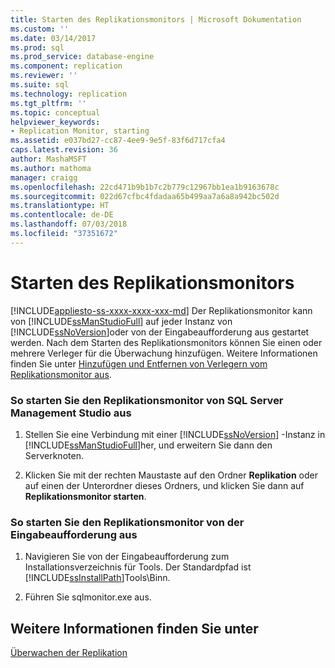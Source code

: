```yaml
---
title: Starten des Replikationsmonitors | Microsoft Dokumentation
ms.custom: ''
ms.date: 03/14/2017
ms.prod: sql
ms.prod_service: database-engine
ms.component: replication
ms.reviewer: ''
ms.suite: sql
ms.technology: replication
ms.tgt_pltfrm: ''
ms.topic: conceptual
helpviewer_keywords:
- Replication Monitor, starting
ms.assetid: e037bd27-cc87-4ee9-9e5f-83f6d717cfa4
caps.latest.revision: 36
author: MashaMSFT
ms.author: mathoma
manager: craigg
ms.openlocfilehash: 22cd471b9b1b7c2b779c12967bb1ea1b9163678c
ms.sourcegitcommit: 022d67cfbc4fdadaa65b499aa7a6a8a942bc502d
ms.translationtype: HT
ms.contentlocale: de-DE
ms.lasthandoff: 07/03/2018
ms.locfileid: "37351672"
---
```

# <a name="start-the-replication-monitor"></a>Starten des Replikationsmonitors
[!INCLUDE[appliesto-ss-xxxx-xxxx-xxx-md](../../../includes/appliesto-ss-xxxx-xxxx-xxx-md.md)]
  Der Replikationsmonitor kann von [!INCLUDE[ssManStudioFull](../../../includes/ssmanstudiofull-md.md)] auf jeder Instanz von [!INCLUDE[ssNoVersion](../../../includes/ssnoversion-md.md)]oder von der Eingabeaufforderung aus gestartet werden. Nach dem Starten des Replikationsmonitors können Sie einen oder mehrere Verleger für die Überwachung hinzufügen. Weitere Informationen finden Sie unter [Hinzufügen und Entfernen von Verlegern vom Replikationsmonitor aus](../../../relational-databases/replication/monitor/add-and-remove-publishers-from-replication-monitor.md).  
  
### <a name="to-start-replication-monitor-from-sql-server-management-studio"></a>So starten Sie den Replikationsmonitor von SQL Server Management Studio aus  
  
1.  Stellen Sie eine Verbindung mit einer [!INCLUDE[ssNoVersion](../../../includes/ssnoversion-md.md)] -Instanz in [!INCLUDE[ssManStudioFull](../../../includes/ssmanstudiofull-md.md)]her, und erweitern Sie dann den Serverknoten.  
  
2.  Klicken Sie mit der rechten Maustaste auf den Ordner **Replikation** oder auf einen der Unterordner dieses Ordners, und klicken Sie dann auf **Replikationsmonitor starten**.  
  
### <a name="to-start-replication-monitor-from-the-command-prompt"></a>So starten Sie den Replikationsmonitor von der Eingabeaufforderung aus  
  
1.  Navigieren Sie von der Eingabeaufforderung zum Installationsverzeichnis für Tools. Der Standardpfad ist [!INCLUDE[ssInstallPath](../../../includes/ssinstallpath-md.md)]Tools\Binn\.  
  
2.  Führen Sie sqlmonitor.exe aus.  
  
## <a name="see-also"></a>Weitere Informationen finden Sie unter  
 [Überwachen der Replikation](../../../relational-databases/replication/monitor/monitoring-replication-overview.md)  
  
  
